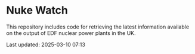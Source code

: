 # Nuke Watch

This repository includes code for retrieving the latest information available on the output of EDF nuclear power plants in the UK.

Last updated: 2025-03-10 07:13